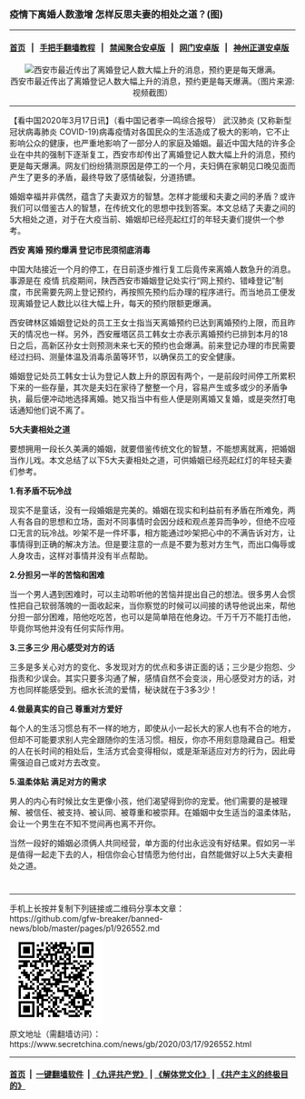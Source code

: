 ### 疫情下离婚人数激增 怎样反思夫妻的相处之道？(图)
------------------------

#### [首页](https://github.com/gfw-breaker/banned-news/blob/master/README.md) &nbsp;&nbsp;|&nbsp;&nbsp; [手把手翻墙教程](https://github.com/gfw-breaker/guides/wiki) &nbsp;&nbsp;|&nbsp;&nbsp; [禁闻聚合安卓版](https://github.com/gfw-breaker/bn-android) &nbsp;&nbsp;|&nbsp;&nbsp; [网门安卓版](https://github.com/oGate2/oGate) &nbsp;&nbsp;|&nbsp;&nbsp; [神州正道安卓版](https://github.com/SzzdOgate/update) 



<div class="article_right" style="fone-color:#000">
 <p style="text-align: center;">
  <img alt="西安市最近传出了离婚登记人数大幅上升的消息，预约更是每天爆满。" src="//img3.secretchina.com/pic/2020/3-14/p2647541a819571860-ss.jpg" style="height:337px; width:600px"/>
  <br>
   西安市最近传出了离婚登记人数大幅上升的消息，预约更是每天爆满。（图片来源:视频截图）
   <span id="hideid" name="hideid" style="color:red;display:none;">
    <span href="https://www.secretchina.com">
    </span>
   </span>
  </br>
 </p>
 <div id="txt-mid1-t21-2017">
  

---


  </div>
 </div>
 <p>
  【看中国2020年3月17日讯】（看中国记者李一鸣综合报导）
  <span href="https://www.secretchina.com/news/gb/tag/武汉肺炎" target="_blank">
   武汉肺炎
  </span>
  (又称新型冠状病毒肺炎 COVID-19)病毒疫情对各国民众的生活造成了极大的影响，它不止影响公众的健康，也严重地影响了一部分人的家庭及婚姻。最近中国大陆的许多企业在中共的强制下逐渐复工，西安市却传出了离婚登记人数大幅上升的消息，预约更是每天爆满。网友们纷纷猜测原因是停工的一个月，夫妇俩在家朝见口晚见面而产生了更多的矛盾，最终导致了感情破裂，分道扬镳。
  <span id="hideid" name="hideid" style="color:red;display:none;">
   <span href="https://www.secretchina.com">
   </span>
  </span>
 </p>
 <p>
  婚姻幸福并非偶然，蕴含了夫妻双方的智慧。怎样才能缓和夫妻之间的矛盾？或许我们可以借鉴古人的智慧，在传统文化的思想中找到答案。本文总结了夫妻之间的5大相处之道，对于在大疫当前、婚姻却已经亮起红灯的年轻夫妻们提供一个参考。
 </p>
 <p>
  <strong>
   西安
   <span href="https://www.secretchina.com/news/gb/tag/离婚" target="_blank">
    离婚
   </span>
   预约爆满 登记市民须彻底消毒
  </strong>
 </p>
 <p>
  中国大陆接近一个月的停工，在日前逐步推行复工后竟传来离婚人数急升的消息。事源是在
  <span href="https://www.secretchina.com/news/gb/tag/疫情" target="_blank">
   疫情
  </span>
  抗疫期间，陕西西安市婚姻登记处实行“网上预约、错峰登记”制度，市民需要先网上登记预约，再按照先预约后办理的程序进行。而当地员工便发现离婚登记人数比以往大幅上升，每天的预约限额更爆满。
 </p>
 <p>
  西安碑林区婚姻登记处的员工王女士指当天离婚预约已达到离婚预约上限，而且昨天的情况也一样。另外，西安雁塔区员工韩女士亦表示离婚预约已排到本月的18日之后，高新区孙女士则预测未来七天的预约也会爆满。前来登记办理的市民需要经过扫码、测量体温及消毒杀菌等环节，以确保员工的安全健康。
 </p>
 <p>
  婚姻登记处员工韩女士认为登记人数上升的原因有两个，一是前段时间停工所累积下来的一些存量，其次是夫妇在家待了整整一个月，容易产生或多或少的矛盾争执，最后便冲动地选择离婚。她又指当中有些人便是刚离婚又复婚，或是突然打电话通知他们说不离了。
 </p>
 <p>
  <strong>
   5大夫妻相处之道
  </strong>
 </p>
 <p>
  要想拥用一段长久美满的婚姻，就要借鉴传统文化的智慧，不能想离就离，把婚姻当作儿戏。本文总结了以下5大夫妻相处之道，可供婚姻已经亮起红灯的年轻夫妻们参考。
 </p>
 <p>
  <strong>
   1.有矛盾不玩冷战
  </strong>
 </p>
 <p>
  现实不是童话，没有一段婚姻是完美的。婚姻在现实和利益前有矛盾在所难免，两人有各自的思想和立场，面对不同事情时会因分歧和观点差异而争吵，但绝不应哑口无言的玩冷战。吵架不是一件坏事，相方能通过吵架把心中的不满告诉对方，让事情得到正确的解决方法。但是要注意的一点是不要为惹对方生气，而出口侮辱或人身攻击，这样对事情并没有半点帮助。
 </p>
 <p>
  <strong>
   2.分担另一半的苦恼和困难
  </strong>
 </p>
 <p>
  当一个男人遇到困难时，可以主动聆听他的苦恼并提出自己的想法。很多男人会惯性把自己软弱落魄的一面收起来，当你察觉的时候可以间接的诱导他说出来，帮他分担一部分困难，陪他吃吃苦，也可以是简单陪在他身边。千万千万不能打击他，毕竟你骂他并没有任何实际作用。
 </p>
 <p>
  <strong>
   3.三多三少 用心感受对方的话
  </strong>
 </p>
 <p>
  三多是多关心对方的变化、多发现对方的优点和多讲正面的话；三少是少抱怨、少指责和少误会。其实只要多沟通了解，感情自然不会变淡，用心感受对方的话，对方也同样能感受到。细水长流的爱情，秘诀就在于3多3少！
 </p>
 <p>
  <strong>
   4.做最真实的自己 尊重对方爱好
  </strong>
 </p>
 <p>
  每个人的生活习惯总有不一样的地方，即使从小一起长大的家人也有不合的地方，但却不可能要求别人完全跟随你的生活习惯。相反，你亦不用刻意隐藏自己。相爱的人在长时间的相处后，生活方式会变得相似，或是渐渐适应对方的行为，因此毋需强迫自己或对方去改变。
 </p>
 <p>
  <strong>
   5.温柔体贴 满足对方的需求
  </strong>
 </p>
 <p>
  男人的内心有时候比女生更像小孩，他们渴望得到你的宠爱。他们需要的是被理解、被信任、被支持、被认同、被尊重和被崇拜。在婚姻中女生适当的温柔体贴，会让一个男生在不知不觉间再也离不开你。
 </p>
 <p>
  当然一段好的婚姻必须俩人共同经营，单方面的付出永远没有好结果。假如另一半是值得一起走下去的人，相信你会心甘情愿为他付出，自然能做好以上5大夫妻相处之道。
  <center>
   <div>
    <div id="txt-mid2-t22-2017" style="display: block;  max-height: 351px;  overflow: hidden;">
     <div id="SC-21xxx">
     </div>
     <ins class="adsbygoogle" data-ad-client="ca-pub-1276641434651360" data-ad-format="auto" data-ad-slot="4301710469" data-full-width-responsive="true" style="display:block">
     </ins>
    </div>
   </div>
  </center>
  <div style="padding-top:12px;">
  </div>
 </p>
</div>

<hr/>
手机上长按并复制下列链接或二维码分享本文章：<br/>
https://github.com/gfw-breaker/banned-news/blob/master/pages/p1/926552.md <br/>
<a href='https://github.com/gfw-breaker/banned-news/blob/master/pages/p1/926552.md'><img src='https://github.com/gfw-breaker/banned-news/blob/master/pages/p1/926552.md.png'/></a> <br/>
原文地址（需翻墙访问）：https://www.secretchina.com/news/gb/2020/03/17/926552.html


------------------------
#### [首页](https://github.com/gfw-breaker/banned-news/blob/master/README.md) &nbsp;|&nbsp; [一键翻墙软件](https://github.com/gfw-breaker/nogfw/blob/master/README.md) &nbsp;| [《九评共产党》](https://github.com/gfw-breaker/9ping.md/blob/master/README.md#九评之一评共产党是什么) | [《解体党文化》](https://github.com/gfw-breaker/jtdwh.md/blob/master/README.md) | [《共产主义的终极目的》](https://github.com/gfw-breaker/gczydzjmd.md/blob/master/README.md)


<img src='http://gfw-breaker.win/banned-news/pages/p1/926552.md' width='0px' height='0px'/>